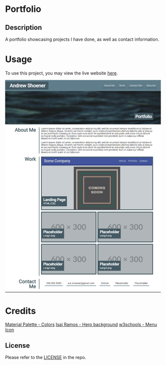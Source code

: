 # Portfolio

## Description

A portfolio showcasing projects I have done, as well as contact information.

# Usage

To use this project, you may view the live website [here](https://ashoener.github.io/portfolio/).

![Website Screenshot](assets/images/screenshot.png)

# Credits

[Material Palette - Colors](https://www.materialpalette.com/blue-grey/blue)
[Isai Ramos - Hero background](https://unsplash.com/photos/_3SFFsWqCVg)
[w3schools - Menu Icon](https://www.w3schools.com/howto/howto_css_menu_icon.asp)

## License

Please refer to the [LICENSE](/LICENSE) in the repo.
